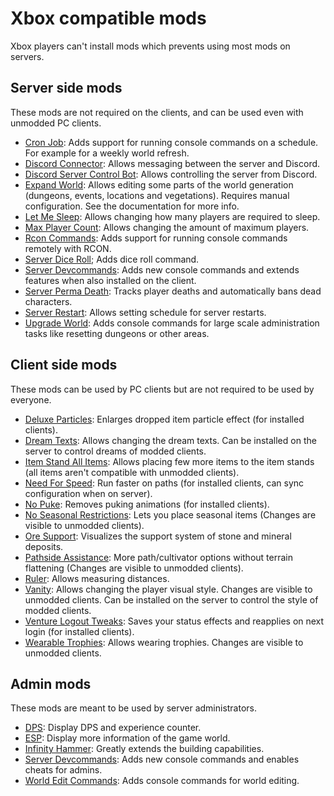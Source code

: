 # Xbox compatible mods

Xbox players can't install mods which prevents using most mods on servers.

## Server side mods
These mods are not required on the clients, and can be used even with unmodded PC clients.

- [Cron Job](https://valheim.thunderstore.io/package/JereKuusela/Cron_Job/): Adds support for running console commands on a schedule. For example for a weekly world refresh.
- [Discord Connector](https://valheim.thunderstore.io/package/nwesterhausen/DiscordConnector/): Allows messaging between the server and Discord.
- [Discord Server Control Bot](https://valheim.thunderstore.io/package/KGvalheim/Discord_Server_Control_Bot/): Allows controlling the server from Discord.
- [Expand World](https://valheim.thunderstore.io/package/JereKuusela/Expand_World/): Allows editing some parts of the world generation (dungeons, events, locations and vegetations). Requires manual configuration. See the documentation for more info.
- [Let Me Sleep](https://valheim.thunderstore.io/package/Blockheim/LetMeSleep/): Allows changing how many players are required to sleep.
- [Max Player Count](https://valheim.thunderstore.io/package/Azumatt/MaxPlayerCount/): Allows changing the amount of maximum players.
- [Rcon Commands](https://valheim.thunderstore.io/package/JereKuusela/Rcon_Commands/): Adds support for running console commands remotely with RCON.
- [Server Dice Roll](https://valheim.thunderstore.io/package/bbar/ServerDiceRoll/); Adds dice roll command.
- [Server Devcommands](https://valheim.thunderstore.io/package/JereKuusela/Server_devcommands/): Adds new console commands and extends features when also installed on the client.
- [Server Perma Death](https://valheim.thunderstore.io/package/1010101110/serverpermadeath/): Tracks player deaths and automatically bans dead characters.
- [Server Restart](https://valheim.thunderstore.io/package/Tristan/ServerRestart/): Allows setting schedule for server restarts.
- [Upgrade World](https://valheim.thunderstore.io/package/JereKuusela/Upgrade_World/): Adds console commands for large scale administration tasks like resetting dungeons or other areas.

## Client side mods
These mods can be used by PC clients but are not required to be used by everyone.

- [Deluxe Particles](https://valheim.thunderstore.io/package/VentureValheim/Deluxe_Particles): Enlarges dropped item particle effect (for installed clients).
- [Dream Texts](https://valheim.thunderstore.io/package/JereKuusela/Dream_Texts/): Allows changing the dream texts. Can be installed on the server to control dreams of modded clients.
- [Item Stand All Items](https://valheim.thunderstore.io/package/JereKuusela/Item_Stand_All_Items/): Allows placing few more items to the item stands (all items aren't compatible with unmodded clients).
- [Need For Speed](https://valheim.thunderstore.io/package/VentureValheim/Need_For_Speed/): Run faster on paths (for installed clients, can sync configuration when on server).
- [No Puke](https://valheim.thunderstore.io/package/VentureValheim/No_Puke): Removes puking animations (for installed clients).
- [No Seasonal Restrictions](https://valheim.thunderstore.io/package/VentureValheim/No_Seasonal_Restrictions): Lets you place seasonal items (Changes are visible to unmodded clients).
- [Ore Support](https://valheim.thunderstore.io/package/JereKuusela/Ore_Support/): Visualizes the support system of stone and mineral deposits.
- [Pathside Assistance](https://valheim.thunderstore.io/package/VentureValheim/Pathside_Assistance): More path/cultivator options without terrain flattening (Changes are visible to unmodded clients).
- [Ruler](https://valheim.thunderstore.io/package/JereKuusela/Ruler/): Allows measuring distances.
- [Vanity](https://valheim.thunderstore.io/package/JereKuusela/Vanity/): Allows changing the player visual style. Changes are visible to unmodded clients. Can be installed on the server to control the style of modded clients.
- [Venture Logout Tweaks](https://valheim.thunderstore.io/package/VentureValheim/Venture_Logout_Tweaks/): Saves your status effects and reapplies on next login (for installed clients).
- [Wearable Trophies](https://valheim.thunderstore.io/package/JereKuusela/Wearable_Trophies/): Allows wearing trophies. Changes are visible to unmodded clients.

## Admin mods
These mods are meant to be used by server administrators.

- [DPS](https://valheim.thunderstore.io/package/JereKuusela/DPS/): Display DPS and experience counter.
- [ESP](https://valheim.thunderstore.io/package/JereKuusela/ESP/): Display more information of the game world.
- [Infinity Hammer](https://valheim.thunderstore.io/package/JereKuusela/Infinity_Hammer/): Greatly extends the building capabilities.
- [Server Devcommands](https://valheim.thunderstore.io/package/JereKuusela/Server_devcommands/): Adds new console commands and enables cheats for admins.
- [World Edit Commands](https://valheim.thunderstore.io/package/JereKuusela/World_Edit_Commands/): Adds console commands for world editing.
